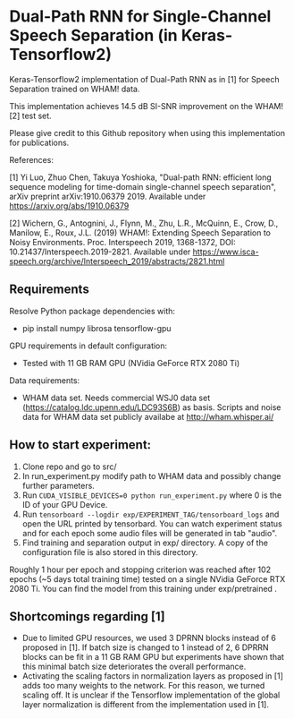 # Dual-Path RNN for Single-Channel Speech Separation (in Keras-Tensorflow2)

Keras-Tensorflow2 implementation of Dual-Path RNN as in [1] for Speech Separation trained on WHAM! data.

This implementation achieves 14.5 dB SI-SNR improvement on the WHAM! [2] test set.

Please give credit to this Github repository when using this implementation for publications.

References:

[1] Yi Luo, Zhuo Chen, Takuya Yoshioka, "Dual-path RNN: efficient long sequence modeling for time-domain single-channel speech separation", arXiv preprint arXiv:1910.06379 2019. Available under https://arxiv.org/abs/1910.06379

[2] Wichern, G., Antognini, J., Flynn, M., Zhu, L.R., McQuinn, E., Crow, D., Manilow, E., Roux, J.L. (2019) WHAM!: Extending Speech Separation to Noisy Environments. Proc. Interspeech 2019, 1368-1372, DOI: 10.21437/Interspeech.2019-2821. Available under https://www.isca-speech.org/archive/Interspeech_2019/abstracts/2821.html

## Requirements

Resolve Python package dependencies with:

- pip install numpy librosa tensorflow-gpu

GPU requirements in default configuration:

- Tested with 11 GB RAM GPU (NVidia GeForce RTX 2080 Ti)

Data requirements:

- WHAM data set. Needs commercial WSJ0 data set (https://catalog.ldc.upenn.edu/LDC93S6B) as basis. Scripts and noise data for WHAM data set publicly availabe at http://wham.whisper.ai/


## How to start experiment:
1.  Clone repo and go to src/
2.  In run_experiment.py modify path to WHAM data and possibly change further parameters.
3.  Run `CUDA_VISIBLE_DEVICES=0 python run_experiment.py` where 0 is the ID of your GPU Device.
4.  Run `tensorboard --logdir exp/EXPERIMENT_TAG/tensorboard_logs` and open the URL printed by tensorbard. You can watch experiment status and for each epoch some audio files will be generated in tab "audio".
4.  Find training and separation output in exp/ directory. A copy of the configuration file is also stored in this directory.

Roughly 1 hour per epoch and stopping criterion was reached after 102 epochs (~5 days total training time) tested on a single NVidia GeForce RTX 2080 Ti. You can find the model from this training under exp/pretrained .

## Shortcomings regarding [1]
* Due to limited GPU resources, we used 3 DPRNN blocks instead of 6 proposed in [1]. If batch size is changed to 1 instead of 2, 6 DPRRN blocks can be fit in a 11 GB RAM GPU but experiments have shown that this minimal batch size deteriorates the overall performance.
* Activating the scaling factors in normalization layers as proposed in [1] adds too many weights to the network. For this reason, we turned scaling off. It is unclear if the Tensorflow implementation of the global layer normalization is different from the implementation used in [1].
